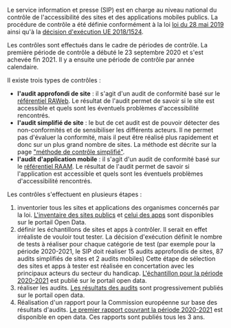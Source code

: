 Le service information et presse (SIP) est en charge au niveau national du contrôle de l'accessibilité des sites et des applications mobiles publics. La procédure de contrôle a été définie conformément à la loi [loi du 28 mai 2019](http://legilux.public.lu/eli/etat/leg/loi/2019/05/28/a373/jo) ainsi qu'à la [décision d'exécution UE 2018/1524](https://eur-lex.europa.eu/legal-content/FR/TXT/?uri=CELEX%3A32018D1524). 

Les contrôles sont effectués dans le cadre de périodes de contrôle. La première période de contrôle a débuté le 23 septembre 2020 et s'est achevée fin 2021. Il y a ensuite une période de contrôle par année calendaire.

Il existe trois types de contrôles : 

- **l'audit approfondi de site** : il s'agit d'un audit de conformité basé sur le [référentiel RAWeb](../raweb1/index.html). Le résultat de l'audit permet de savoir si le site est accessible et quels sont les éventuels problèmes d'accessibilité rencontrés.
- **l'audit simplifié de site** : le but de cet audit est de pouvoir détecter  des non-conformités et de sensibiliser les différents acteurs. Il ne permet pas d'évaluer la conformité, mais il peut être réalisé plus rapidement et donc sur un plus grand nombre de sites. La méthode est décrite sur la page ["méthode de contrôle simplifié"](./controle-simplifie.html).
- **l'audit d'application mobile** : il s'agit d'un audit de conformité basé sur le [référentiel RAAM](../raam1.1/index.html). Le résultat de l'audit permet de savoir si l'application est accessible et quels sont les éventuels problèmes d'accessibilité rencontrés.

Les contrôles s'effectuent en plusieurs étapes :

1. inventorier tous les sites et applications des organismes concernés par la loi. [L'inventaire des sites publics](https://data.public.lu/fr/datasets/inventaire-des-sites-publics/) et [celui des apps](https://data.public.lu/fr/datasets/inventaire-des-applications-mobiles-publiques/) sont disponibles sur le portail Open Data.
2. définir les échantillons de sites et apps à contrôler. Il serait en effet irréaliste de vouloir tout tester. La décision d'exécution définit le nombre de tests à réaliser pour chaque catégorie de test (par exemple pour la période 2020-2021, le SIP doit réaliser 15 audits approfondis de sites, 87 audits simplifiés de sites et 2 audits mobiles) Cette étape de sélection des sites et apps à tester est réalisée en concertation avec les principaux acteurs du secteur du handicap. [L'échantillon pour la période 2020-2021](https://data.public.lu/fr/datasets/echantillon-pour-le-controle-de-laccessibilite-numerique-2020-2021/) est publié sur le portail open data.
3. réaliser les audits. [Les résultats des audits](https://data.public.lu/fr/datasets/audits-complets-de-laccessibilite-numerique/) sont progressivement publiés sur le portail open data.
4. Réalisation d'un rapport pour la Commission européenne sur base des résultats d'audits. [Le premier rapport couvrant la période 2020-2021](https://data.public.lu/fr/datasets/digital-accessibility-monitoring-report-2020-2021/) est disponible en open data. Ces rapports sont publiés tous les 3 ans.

